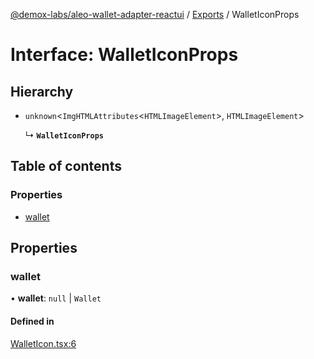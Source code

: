 [@demox-labs/aleo-wallet-adapter-reactui](../README.md) / [Exports](../modules.md) / WalletIconProps

# Interface: WalletIconProps

## Hierarchy

- `unknown`<`ImgHTMLAttributes`<`HTMLImageElement`\>, `HTMLImageElement`\>

  ↳ **`WalletIconProps`**

## Table of contents

### Properties

- [wallet](WalletIconProps.md#wallet)

## Properties

### wallet

• **wallet**: ``null`` \| `Wallet`

#### Defined in

[WalletIcon.tsx:6](https://github.com/demox-labs/leo-wallet-adapter/blob/0449b28/packages/ui/src/WalletIcon.tsx#L6)

